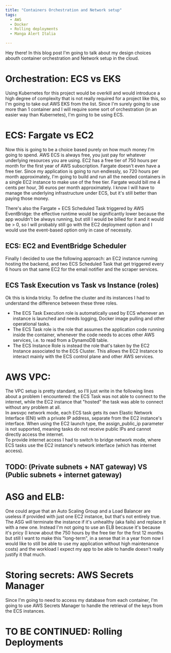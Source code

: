 ```yaml
---
title: "Containers Orchestration and Network setup"
tags:
  - AWS
  - Docker
  - Rolling deployments
  - Manga Alert Italia

---
```


Hey there! In this blog post I'm going to talk about my design choices abouth container orchestration and Network setup in the cloud.

# Orchestration: ECS vs EKS
Using Kubernetes for this project would be overkill and would introduce a high degree of complexity that is not really required for a project like this, so I'm going to take out AWS EKS from the list. Since I'm surely going to use more than 1 container and I will require some sort of orchestration (in an easier way than Kubernetes), I'm going to be using ECS. 

# ECS: Fargate vs EC2
Now this is going to be a choice based purely on how much money I'm going to spend. AWS ECS is always free, you just pay for whatever underlying resources you are using. EC2 has a free tier of 750 hours per month for the first year of AWS subscription. Fargate doesn't even have a free tier. Since my application is going to run endlessly, so 720 hours per month approximately, I'm going to build and run all the needed containers in a single EC2 instance to make use of the free tier. Fargate would bill me 4 cents per hour, 36 euros per month approximately. I know I will have to manage the underlying infrastructure under ECS, but it's still better than paying those money. 
    
There's also the Fargate + ECS Scheduled Task triggered by AWS EventBridge: the effective runtime would be significantly lower because the app wouldn't be always running, but still I would be billed for it and it would be > 0, so I will probably still go with the EC2 deployment option and I would use the event-based option only in case of necessity. 

## ECS: EC2 and EventBridge Scheduler
Finally I decided to use the following approach: an EC2 instance running hosting the backend, and two ECS Scheduled Task that get triggered every 6 hours on that same EC2 for the email notifier and the scraper services.

## ECS Task Execution vs Task vs Instance (roles) 
Ok this is kinda tricky. To define the cluster and its instances I had to understand the difference between these three roles. 
- The ECS Task Execution role is automatically used by ECS whenever an instance is launched and needs logging, Docker image pulling and other operational tasks. 
- The ECS Task role is the role that assumes the application code running inside the container, whenever the code needs to acces other AWS services, i.e. to read from a DynamoDB table.
- The ECS Instance Role is instead the role that's taken by the EC2 Instance associated to the ECS Cluster. This allows the EC2 Instance to interact mainly with the ECS control plane and other AWS services. 

# AWS VPC: 
The VPC setup is pretty standard, so I'll just write in the following lines about a problem I encountered: the ECS Task was not able to connect to the internet, while the EC2 instance that "hosted" the task was able to connect without any problem at all.   
In awsvpc network mode, each ECS task gets its own Elastic Network Interface (ENI) with a private IP address, separate from the EC2 instance's interface. When using the EC2 launch type, the assign_public_ip parameter is not supported, meaning tasks do not receive public IPs and cannot directly access the internet.  
To provide internet access I had to switch to bridge network mode, where ECS tasks use the EC2 instance's network interface (which has internet access).


## TODO: (Private subnets + NAT gateway) VS (Public subnets + internet gateway)


# ASG and ELB:
One could argue that an Auto Scaling Group and a Load Balancer are useless if provided with just one EC2 instance, but that's not entirely true. The ASG will terminate the instance if it's unhealthy (aka fails) and replace it with a new one. Instead I'm not going to use an ELB because it's because it's pricy (I know about the 750 hours by the free tier for the first 12 months but still I want to make this "long-term", in a sense that in a year from now I would like to still be able to use my application without high maintenance costs) and the workload I expect my app to be able to handle doesn't really justify it that much. 


# Storing secrets: AWS Secrets Manager
Since I'm going to need to access my database from each container, I'm going to use AWS Secrets Manager to handle the retrieval of the keys from the ECS instances. 

# TO BE CONTINUED: Rolling Deployments